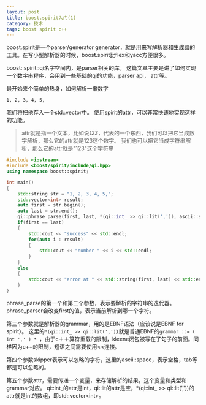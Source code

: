 ```yaml
---
layout: post
title: boost.spirit入门(1)
category: 技术
tags: boost spirit c++
---
```


boost.spirit是一个parser/generator generator，就是用来写解析器和生成器的工具。在写小型解析器的时候，boost.spirit比flex和yacc方便很多。

boost::spirit::qi名字空间内，是parser相关的库。
这篇文章主要是讲了如何实现一个数字串程序，会用到一些基础的qi的功能，parser api， attr等。

最开始来个简单的热身，如何解析一串数字

	1, 2, 3, 4, 5,

我们将把他存入一个std::vector<int>中。
使用spirit的attr，可以非常快速地实现这样的功能。

> attr就是指一个文本，比如说*123*，代表的一个东西，我们可以把它当成数字解析，那么它的attr就是123这个数字。
> 我们也可以把它当成字符串解析，那么它的attr就是"123"这个字符串

```c++
#include <iostream>
#include <boost/spirit/include/qi.hpp>
using namespace boost::spirit;

int main()
{
	std::string str = "1, 2, 3, 4, 5,";
	std::vector<int> result;
	auto first = str.begin();
	auto last = str.end();
	qi::phrase_parse(first, last, *(qi::int_ >> qi::lit(',')), ascii::space, result);
	if(first == last)
	{
		std::cout << "success" << std::endl;
		for(auto i : result)
		{
			std::cout << "number " << i << std::endl;
		}
	}
	else
	{
		std::cout << "error at " << std::string(first, last) << std::endl;
	}
}

```

phrase\_parse的第一个和第二个参数，表示要解析的字符串的迭代器。
phrase\_parser会改变first的值，表示当前解析到哪一个字符。


第三个参数就是解析器的grammar，用的是EBNF语法（应该说是EBNF for spirit）。
这里的`*(qi::int_ >> qi::lit(','))`就是普通EBNF的`grammar ::= ( int ',' ) * `，由于c＋＋算符重载的限制，kleene闭包被写在了句子的前面。同样因为c++的限制，短语之间需要使用<<连接。

第四个参数skipper表示可以忽略的字符，这里的ascii::space，表示空格，tab等都是可以忽略的。

第五个参数attr，需要传递一个变量，来存储解析的结果，这个变量和类型和grammar对应。
qi::int\_的attr是int，qi::lit的attr是空，*(qi::int\_ >> qi::lit(','))的attr就是int的数组，即std::vector\<int\>。



